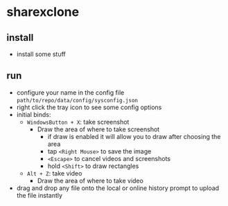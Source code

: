 # sharexclone
## install
- install some stuff
## run
- configure your name in the config file `path/to/repo/data/config/sysconfig.json`
- right click the tray icon to see some config options
- initial binds:
  - `WindowsButton + X`: take screenshot
    - Draw the area of where to take screenshot
      - if draw is enabled it will allow you to draw after choosing the area
      - tap `<Right Mouse>` to save the image
      - `<Escape>` to cancel videos and screenshots
      - hold `<Shift>` to draw rectangles
  - `Alt + Z`: take video
    - Draw the area of where to take video
- drag and drop any file onto the local or online history prompt to upload the file instantly
